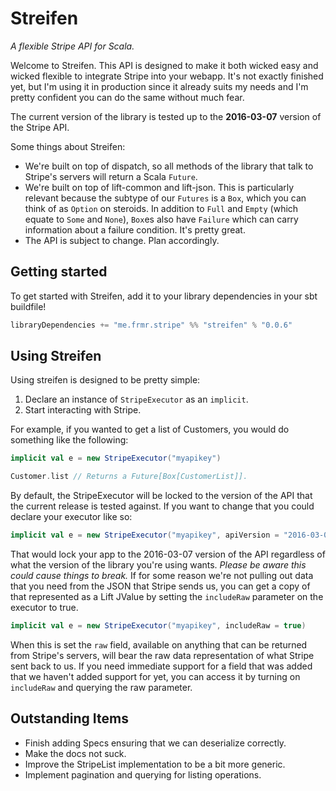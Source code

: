 # Streifen

*A flexible Stripe API for Scala.*

Welcome to Streifen. This API is designed to make it both wicked easy and wicked flexible to
integrate Stripe into your webapp. It's not exactly finished yet, but I'm using it in production
since it already suits my needs and I'm pretty confident you can do the same without much fear.

The current version of the library is tested up to the **2016-03-07** version of the Stripe API.

Some things about Streifen:

* We're built on top of dispatch, so all methods of the library that talk to Stripe's servers will
  return a Scala `Future`.
* We're built on top of lift-common and lift-json. This is particularly relevant because the subtype
  of our `Futures` is a `Box`, which you can think of as `Option` on steroids. In addition to
  `Full` and `Empty` (which equate to `Some` and `None`), `Box`es also have `Failure` which can
  carry information about a failure condition. It's pretty great.
* The API is subject to change. Plan accordingly.

## Getting started

To get started with Streifen, add it to your library dependencies in your sbt buildfile!

```scala
libraryDependencies += "me.frmr.stripe" %% "streifen" % "0.0.6"
```

## Using Streifen

Using streifen is designed to be pretty simple:

1. Declare an instance of `StripeExecutor` as an `implicit`.
2. Start interacting with Stripe.

For example, if you wanted to get a list of Customers, you would do something like the following:

```scala
implicit val e = new StripeExecutor("myapikey")

Customer.list // Returns a Future[Box[CustomerList]].
```

By default, the StripeExecutor will be locked to the version of the API that the current release
is tested against. If you want to change that you could declare your executor like so:

```scala
implicit val e = new StripeExecutor("myapikey", apiVersion = "2016-03-07")
```

That would lock your app to the 2016-03-07 version of the API regardless of what the version of the
library you're using wants. *Please be aware this could cause things to break.* If for some reason
we're not pulling out data that you need from the JSON that Stripe sends us, you can get a copy of
that represented as a Lift JValue by setting the `includeRaw` parameter on the executor to true.

```scala
implicit val e = new StripeExecutor("myapikey", includeRaw = true)
```

When this is set the `raw` field, available on anything that can be returned from Stripe's servers,
will bear the raw data representation of what Stripe sent back to us. If you need immediate support
for a field that was added that we haven't added support for yet, you can access it by turning on
`includeRaw` and querying the raw parameter.

## Outstanding Items

- Finish adding Specs ensuring that we can deserialize correctly.
- Make the docs not suck.
- Improve the StripeList implementation to be a bit more generic.
- Implement pagination and querying for listing operations.
